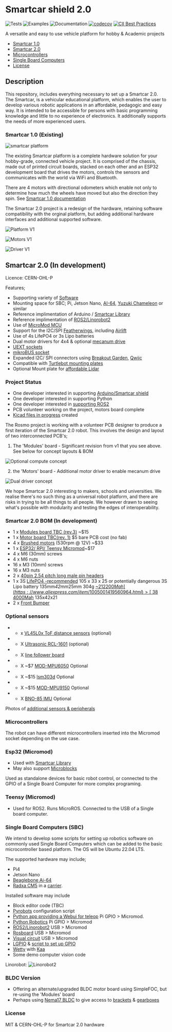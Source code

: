# Smartcar shield 2.0

![Tests](https://github.com/platisd/smartcar_shield/workflows/Tests/badge.svg)
![Examples](https://github.com/platisd/smartcar_shield/workflows/Examples/badge.svg)
![Documentation](https://github.com/platisd/smartcar_shield/workflows/Documentation/badge.svg)
[![codecov](https://codecov.io/gh/platisd/smartcar_shield/branch/master/graph/badge.svg)](https://codecov.io/gh/platisd/smartcar_shield)
[![CII Best Practices](https://bestpractices.coreinfrastructure.org/projects/466/badge)](https://bestpractices.coreinfrastructure.org/projects/466)

A versatile and easy to use vehicle platform for hobby & Academic projects

- [Smartcar 1.0](#smartcar-10-current)
- [Smartcar 2.0](#Proposed-Smartcar-2.0-development)
- [Microcontrollers](#Microcontrollers)
- [Single Board Computers](#Single-Board-Computers (SBC))
- [License](#license)

## Description
This repository, includes everything necessary to set up a Smartcar 2.0.
The Smartcar, is a vehicular educational platform, which enables the user to develop various robotic applications in an affordable, pedagogic and easy way. It is intended to be accessible for persons with basic programming knowledge and little to no experience of electronics. It additionally supports the needs of more experienced users.

### Smartcar 1.0 (Existing)

![smartcar platform](https://i.imgur.com/cFrq2Wj.jpg)

The existing Smartcar platform is a complete hardware solution for your hobby-grade, connected vehicle project.
It is comprised of the chassis, made out of printed circuit boards, stacked on each other and an
ESP32 development board that drives the motors, controls the sensors and communicates with the
world via WiFi and Bluetooth.

There are 4 motors with directional odometers which enable not only to determine how much the
wheels have moved but also the direction they spin. See [Smartcar 1.0 documentation](https://github.com/platisd/smartcar_shield#smartcar-shield)

The Smartcar 2.0 project is a redesign of the hardware, retaining software compatibility with the orginal platform, but adding additional hardware interfaces and additional supported software.

![Platform V1](https://raw.githubusercontent.com/rosmo-robot/smartcar_shield/master/extras/images/smart.jpg)

![Motors V1](https://raw.githubusercontent.com/rosmo-robot/smartcar_shield/master/extras/images/encoders.jpg)

![Driver V1](https://raw.githubusercontent.com/rosmo-robot/smartcar_shield/master/extras/images/driver.jpg)

## Smartcar 2.0 (In development)

Licence: CERN-OHL-P

 Features;
 
 * Supporting variety of [Software](https://github.com/rosmo-robot/smartcar_shield#microcontrollers)
 * Mounting space for SBC; Pi, Jetson Nano, [AI-64](https://beagleboard.org/ai-64), [Yuzuki Chameleon](https://github.com/YuzukiHD/YuzukiChameleon#readme) or similar 
 * Reference implimentation of Arduino / [Smartcar Library](https://github.com/rosmo-robot/smartcar_shield/blob/master/README.md#software)
 * Reference implimentation of [ROS2/Linorobot2](https://github.com/linorobot/linorobot2#linorobot2)
 * Use of [MicroMod MCU](https://www.sparkfun.com/micromod#processor_boards)
 * Support for the I2C/SPI [Featherwings](https://github.com/adafruit/awesome-feather#featherwings), including [Airlift](https://learn.adafruit.com/adafruit-airlift-featherwing-esp32-wifi-co-processor-featherwing/pinouts) 
 * Use of 4s LifePO4 or 3s Lipo batteries
 * Dual motor drivers for 4x4 & optional [mecanum drive](https://community.robotshop.com/forum/t/nema-17-mecanum-wheels/55901)
 * [UEXT sockets](https://www.olimex.com/Products/Modules/)
 * [mikroBUS socket](https://www.mikroe.com/mikrobus-shuttle-127mm-2x8-pin-box-header-smd-male)
 * Expanded I2C/ SPI connectors using [Breakout Garden](https://shop.pimoroni.com/collections/breakout-garden), [Qwiic](https://soldered.com/categories/easyc-2/)
 * Compatible with [Turtlebot mounting plates](https://craftcloud3d.com/configuration/4766265f-74b2-4e84-ae75-2e6df596f9b7)
 * Optional Mount plate for [affordable Lidar](https://github.com/n1kn4x/xv11_lidar_python#ros-2-driver-for-xv-11-lidar)


### Project Status

 * One developer interested in supporting [Arduino/Smartcar shield](https://github.com/platisd/smartcar_shield#software) 
 * One developer interested in supporting Python
 * One developer interested in [supporting ROS2](https://adityakamath.github.io/projects/)
 * PCB volunteer working on the project, motors board complete
 * [Kicad files in progress](https://github.com/rosmo-robot/smartcar_shield/tree/master/extras/kicad) created
 

The Rosmo project is working with a volunteer PCB designer to produce a first iteration of the Smartcar 2.0 robot. This involves the design and layout of two interconnected PCB's;

1) The 'Modules' board - Significant revision from v1 that you see above. See below for concept layouts & BOM

![Optional compute concept](https://raw.githubusercontent.com/rosmo-robot/smartcar_shield/master/extras/images/modules.png)

2) the 'Motors' board - Additional motor driver to enable mecanum drive


![Dual driver concept](https://raw.githubusercontent.com/rosmo-robot/smartcar_shield/master/extras/images/motors.png)

We hope Smartcar 2.0 interesting to makers, schools and universities. We realise there's no such thing as a universal robot platform, and there are risks in trying to be all things to all people. We however drawn to seeing what's possible with modularity and testing the edges of interoperability.

### Smartcar 2.0 BOM (In development)

* 1 x [Modules board  TBC (rev.3)](https://github.com/rosmo-robot/smartcar_shield/tree/master/extras/kicad) ~$15 
* 1 x [Motor board TBC(rev. 1)](https://github.com/rosmo-robot/smartcar_shield/tree/master/extras/kicad) $5 bare PCB cost (no fab)
* 4 x [Brushed motors](https://www.aliexpress.com/item/1005004242997257.html) (530rpm @ 12V) ~$33
* 1 x [ESP32/ RPI/ Teensy Micromod](https://www.sparkfun.com/micromod#processor_boards)~$17
* 4 x M6 (30mm) screws
* 4 x M6 nuts
* 16 x M3 (10mm) screws
* 16 x M3 nuts
* 2 x [40pin 2.54 pitch long male pin headers]()
* 1 x 3S [LifePO4 -recommended](https://www.pulsebattery.com/pages/search-results-page?q=lifePO4%203s) 105 x 33 x 25 or potentially dangerous 3S Lipo battery 135mm*42mm*25mm 304g [~$21 2200Mah](https://www.aliexpress.com/item/1005001419560964.html) > [~$38 4000Mah](https://www.aliexpress.com/item/1005004335619259.html) 135x42x21
* 2 x [Front Bumper](https://www.aliexpress.com/item/1005005024927428.html)


### Optional sensors

* - x [VL45L0x ToF distance sensors](https://www.aliexpress.com/item/32828144370.html) (optional)
* - X [Ultrasonic RCL-1601](https://www.aliexpress.com/w/wholesale-RCWL%2525252d1601.html) (optional)
* - X [line follower board](https://kitronik.co.uk/products/5337-autonomous-robotics-platform-line-follower-board?_pos=1&_sid=673fd1bea&_ss=r)
* - X ~$7 [MOD-MPU6050](https://www.olimex.com/Products/Modules/Sensors/MOD-MPU6050/open-source-hardware) Optional
* - X ~$15 [lsm303d](https://shop.pimoroni.com/products/lsm303d-6dof-motion-sensor-breakout) Optional
* - X ~$15 [MOD-MPU9150](https://learn.adafruit.com/adafruit-9-dof-orientation-imu-fusion-breakout-bno085?view=all) Optional
* - X [BNO-85 IMU](https://learn.adafruit.com/adafruit-9-dof-orientation-imu-fusion-breakout-bno085?view=all) Optional

Photos of [additional sensors & peripherals](https://github.com/rosmo-robot/smartcar_shield/blob/master/extras/Components/Img/readme.md) 
   
### Microcontrollers
The robot can have different microcontrollers inserted into the Micromod socket depending on the use case.

### Esp32 (Micromod)
- Used with [Smartcar Library](https://github.com/platisd/smartcar_shield#software)
- May also support [Microblocks](https://microblocks.fun/) 

Used as standalone devices for basic robot control, or connected to the GPIO of a Single Board Computer for more complex programing.

### Teensy (Micromod)

- Used for ROS2. Runs MicroROS. Connected to the USB of a Single board computer.

### Single Board Computers (SBC)

We intend to develop some scripts for setting up robotics software on commonly used Single Board Computers which can be added to the basic microcontroller based platform. The OS will be Ubuntu 22.04 LTS. 

The supported hardware may include; 

- Pi4
- Jetson Nano
- [Beaglebone Ai-64](https://beagleboard.org/ai-64) 
- [Radxa CM5](https://wiki.radxa.com/Rock5/CM) in a [carrier](https://github.com/dronecz/Minimal_carrier_board_for_CM4/tree/main/rev_C).

Installed software may include

 - Block editor code (TBC)
 - [Pyrobots](https://www.csc.liv.ac.uk/~lad/pyrobots/exercises.html) configuration script
 - [Python app providing a Webui for teleop](https://github.com/DIT112-V19/group-03) Pi GPIO > Micromod.  
 - [Python Robotics](https://github.com/AtsushiSakai/PythonRobotics) Pi GPIO > Micromod
 - [ROS2/Linorobot2](https://github.com/linorobot/linorobot2#linorobot2) USB > Micromod
 - [Rosboard](https://github.com/dheera/rosboard#rosboard) USB > Micromod
 - [Visual circuit](https://github.com/JdeRobot/VisualCircuit#visual-circuit) USB > Micromod
  - [LGPIO](https://ubuntu.com/tutorials/gpio-on-raspberry-pi#1-overview) & [script to set up GPIO](http://4tronix.co.uk/pi2go2/ipd03.py)
 - [Wetty](https://github.com/butlerx/wetty) with [Kaa](http://kaaedit.github.io/)
 - Some demo computer vision code

Linorobot:
![Linorobot2](https://raw.githubusercontent.com/rosmo-robot/smartcar_shield/master/extras/images/ROS2.png)

### BLDC Version
- Offering an alternate/upgraded BLDC motor board using SimpleFOC, but re-using the 'Modules' board
- Perhaps using [Nema17 BLDC](https://www.omc-stepperonline.com/brushless-dc-motor?mfp=184-frame-size-mm[Nema%2017%20(42%20x%2042)]) to give access to [brackets](https://www.omc-stepperonline.com/nema-17-bracket-for-stepper-motor-and-geared-stepper-motor-alloy-steel-bracket-st-m1) & [gearboxes](https://www.aliexpress.com/premium/nema-17-gearbox.html)

### License
MIT & CERN-OHL-P for Smartcar 2.0 hardware
